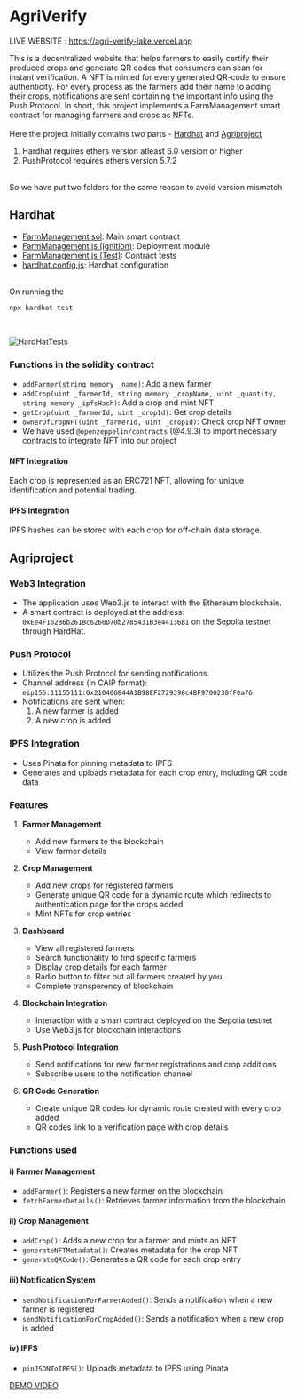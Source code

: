 # AgriVerify

LIVE WEBSITE : https://agri-verify-lake.vercel.app

This is a decentralized website that helps farmers to easily certify their produced crops and generate QR codes that consumers can scan for instant verification. A NFT is minted for every generated QR-code to ensure authenticity. For every process as the farmers add their name to adding their crops, notifications are sent containing the important info using the Push Protocol. In short, this project implements a FarmManagement smart contract for managing farmers and crops as NFTs.
<br>
<br>
Here the project initially contains two parts - [Hardhat](./hardhat) and [Agriproject](./agriproject)
<br>
1) Hardhat requires ethers version atleast 6.0 version or higher
2) PushProtocol requires ethers version 5.7.2
<br>
So we have put two folders for the same reason to avoid version mismatch

## Hardhat

- [FarmManagement.sol](./hardhat/contracts/FarmManagement.sol): Main smart contract
- [FarmManagement.js (Ignition)](./hardhat/ignition/modules/FarmManagement.js): Deployment module
- [FarmManagement.js (Test)](./hardhat/test/TestForFarmers.js): Contract tests
- [hardhat.config.js](./hardhat/hardhat.config.js): Hardhat configuration
<br>
On running the

```
npx hardhat test
```

<br>

![HardHatTests](https://github.com/user-attachments/assets/c048edd6-e7e2-4918-82af-50b19172ad8f)

### Functions in the solidity contract
- `addFarmer(string memory _name)`: Add a new farmer
- `addCrop(uint _farmerId, string memory _cropName, uint _quantity, string memory _ipfsHash)`: Add a crop and mint NFT
- `getCrop(uint _farmerId, uint _cropId)`: Get crop details
- `ownerOfCropNFT(uint _farmerId, uint _cropId)`: Check crop NFT owner
- We have used `@openzeppelin/contracts` (@4.9.3) to import necessary contracts to integrate NFT into our project

#### NFT Integration

Each crop is represented as an ERC721 NFT, allowing for unique identification and potential trading.

#### IPFS Integration

IPFS hashes can be stored with each crop for off-chain data storage.

## Agriproject

### Web3 Integration
- The application uses Web3.js to interact with the Ethereum blockchain.
- A smart contract is deployed at the address: `0xEe4F162B6b261Bc6260D70b2785431B3e44136B1` on the Sepolia testnet through HardHat.

### Push Protocol
- Utilizes the Push Protocol for sending notifications.
- Channel address (in CAIP format): `eip155:11155111:0x210406844A1B98EF2729398c4BF9700238fF0a76`
- Notifications are sent when:
  1. A new farmer is added
  2. A new crop is added

### IPFS Integration
- Uses Pinata for pinning metadata to IPFS
- Generates and uploads metadata for each crop entry, including QR code data

### Features

1. **Farmer Management**
   - Add new farmers to the blockchain
   - View farmer details

2. **Crop Management**
   - Add new crops for registered farmers
   - Generate unique QR code for a dynamic route which redirects to authentication page for the crops added
   - Mint NFTs for crop entries

3. **Dashboard**
   - View all registered farmers
   - Search functionality to find specific farmers
   - Display crop details for each farmer
   - Radio button to filter out all farmers created by you
   - Complete transperency of blockchain

4. **Blockchain Integration**
   - Interaction with a smart contract deployed on the Sepolia testnet
   - Use Web3.js for blockchain interactions

5. **Push Protocol Integration**
   - Send notifications for new farmer registrations and crop additions
   - Subscribe users to the notification channel

6. **QR Code Generation**
   - Create unique QR codes for dynamic route created with every crop added
   - QR codes link to a verification page with crop details

### Functions used 

#### i) Farmer Management 
- `addFarmer()`: Registers a new farmer on the blockchain
- `fetchFarmerDetails()`: Retrieves farmer information from the blockchain

#### ii) Crop Management
- `addCrop()`: Adds a new crop for a farmer and mints an NFT
- `generateNFTMetadata()`: Creates metadata for the crop NFT
- `generateQRCode()`: Generates a QR code for each crop entry

#### iii) Notification System
- `sendNotificationForFarmerAdded()`: Sends a notification when a new farmer is registered
- `sendNotificationForCropAdded()`: Sends a notification when a new crop is added

#### iv) IPFS
- `pinJSONToIPFS()`: Uploads metadata to IPFS using Pinata

[DEMO VIDEO](https://drive.google.com/file/d/1FTuw8QVW2Xqq7v_0-RXQbIshuMYnjqIa/view?usp=drive_link)

